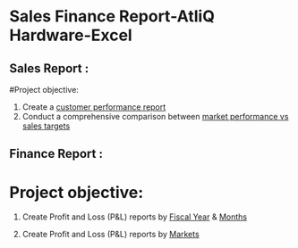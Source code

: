 # Sales Finance Report-AtliQ Hardware-Excel

## Sales Report :

#Project objective:

1. Create a [customer performance report](https://app.powerbi.com/view?r=eyJrIjoiODI4N2I0NGQtM2JjMi00NWM3LTgwMTQtOTZlY2FkZDA4MmVlIiwidCI6ImM2ZTU0OWIzLTVmNDUtNDAzMi1hYWU5LWQ0MjQ0ZGM1YjJjNCJ9)
2. Conduct a comprehensive comparison between [ market performance vs sales targets](https://app.powerbi.com/view?r=eyJrIjoiMTM0NjYxY2ItOTE4Yy00NzM3LTkzMzMtNDk0NDgxMTBkNWMyIiwidCI6ImM2ZTU0OWIzLTVmNDUtNDAzMi1hYWU5LWQ0MjQ0ZGM1YjJjNCJ9)

## Finance Report :
# Project objective:
 
1. Create Profit and Loss (P&L) reports by [Fiscal Year](https://github.com/Rejithadas/Sales_Finance_Report_AtliQ_Hardware-Excel/blob/main/P%26L%20Statement%20by%20Fiscal%20Year.pdf) & [Months](https://github.com/Rejithadas/Sales_Finance_Report_AtliQ_Hardware-Excel/blob/main/P%26L%20Statement%20by%20Months.pdf)

2. Create Profit and Loss (P&L) reports by [Markets](https://github.com/Rejithadas/Sales_Finance_Report_AtliQ_Hardware-Excel/blob/main/P%26L%20Statement%20by%20Market.pdf)

